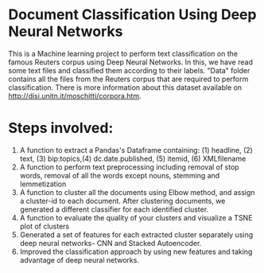 # Document Classification Using Deep Neural Networks

This is a Machine learning project to perform text classification on the famous Reuters corpus using Deep Neural Networks. In this, we have
read some text files and classified them according to their labels. "Data" folder contains all the files from the Reuters corpus that are
required to perform classification. There is more information about this dataset available on  http://disi.unitn.it/moschitti/corpora.htm.

# Steps involved:
1. A function to extract a Pandas's Dataframe containing: (1) headline, (2) text, (3) bip:topics,(4) dc.date.published, (5) itemid, 
(6) XMLfilename
2. A function to perform text preprocessing including removal of stop words, removal of all the words except nouns, stemming and lemmetization
3. A function to cluster all the documents using Elbow method, and assign a cluster-id to each document. After clustering documents, we generated a different 
classifier for each identified cluster.
4. A function to evaluate the quality of your clusters and visualize a TSNE plot of clusters
5. Generated a set of features for each extracted cluster separately using deep neural networks- CNN and Stacked Autoencoder. 
6. Improved the classification approach by using new features and taking advantage of deep neural networks.
